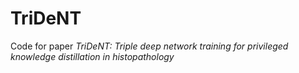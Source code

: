 # TriDeNT

<p> Code for paper <em>TriDeNT: Triple deep network training for privileged knowledge distillation in histopathology</em> </p>
